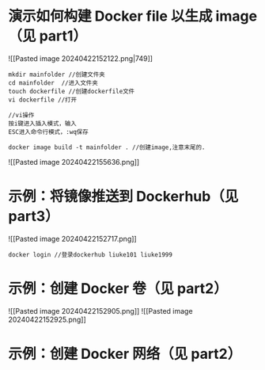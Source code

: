 
# 演示如何构建 Docker file 以生成 image（见 part1）
![[Pasted image 20240422152122.png|749]]

```shell
mkdir mainfolder //创建文件夹
cd mainfolder  //进入文件夹
touch dockerfile //创建dockerfile文件
vi dockerfile //打开

//vi操作
按i键进入插入模式，输入
ESC进入命令行模式，:wq保存

docker image build -t mainfolder . //创建image,注意末尾的.
```

![[Pasted image 20240422155636.png]]

# 示例：将镜像推送到 Dockerhub（见 part3）
![[Pasted image 20240422152717.png]]
```
docker login //登录dockerhub liuke101 liuke1999

```
# 示例：创建 Docker 卷（见 part2）
![[Pasted image 20240422152905.png]] ![[Pasted image 20240422152925.png]]


# 示例：创建 Docker 网络（见 part2）